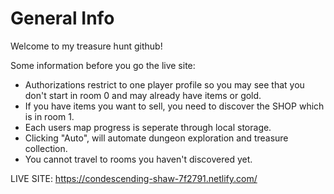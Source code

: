 # General Info

Welcome to my treasure hunt github!

Some information before you go the live site:
- Authorizations restrict to one player profile so you may see that you don't start in room 0 and may already have items or gold.
- If you have items you want to sell, you need to discover the SHOP which is in room 1.
- Each users map progress is seperate through local storage.
- Clicking "Auto", will automate dungeon exploration and treasure collection.
- You cannot travel to rooms you haven't discovered yet.

LIVE SITE: https://condescending-shaw-7f2791.netlify.com/